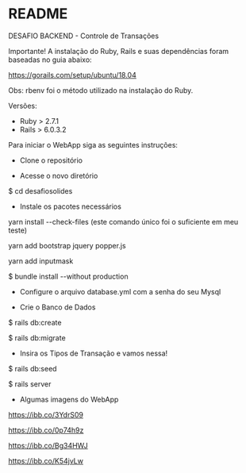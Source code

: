 # README
DESAFIO BACKEND - Controle de Transações

Importante!
A instalação do Ruby, Rails e suas dependências foram baseadas no guia abaixo:

https://gorails.com/setup/ubuntu/18.04

Obs: rbenv foi o método utilizado na instalação do Ruby.

Versões: 

- Ruby > 2.7.1
- Rails > 6.0.3.2

Para iniciar o WebApp siga as seguintes instruções:

- Clone o repositório 

- Acesse o novo diretório

$ cd desafiosolides

- Instale os pacotes necessários

yarn install --check-files (este comando único foi o suficiente em meu teste)

yarn add bootstrap jquery popper.js

yarn add inputmask

$ bundle install --without production

- Configure o arquivo database.yml com a senha do seu Mysql

- Crie o Banco de Dados

$ rails db:create

$ rails db:migrate

- Insira os Tipos de Transação e vamos nessa!

$ rails db:seed

$ rails server

- Algumas imagens do WebApp

https://ibb.co/3YdrS09

https://ibb.co/0p74h9z

https://ibb.co/Bg34HWJ

https://ibb.co/K54jvLw